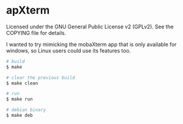 # apXterm

Licensed under the GNU General Public License v2 (GPLv2). See the COPYING file for details.

I wanted to try mimicking the mobaXterm app that is only available for windows, so Linux users could use its features too.

```sh
# build
$ make

# clear the previous build
$ make clean

# run
$ make run

# debian binary
$ make deb
```
